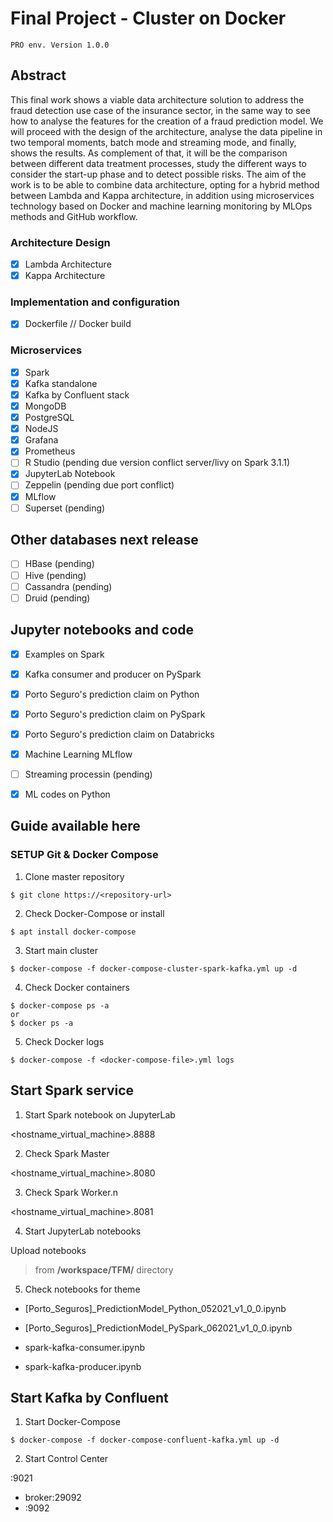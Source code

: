 # Final Project - Cluster on Docker 
```
PRO env. Version 1.0.0

```

## Abstract

This final work shows a viable data architecture solution to address the fraud detection use case of the insurance sector, in the same way to see how to analyse the features for the creation of a fraud prediction model. We will proceed with the design of the architecture, analyse the data pipeline in two temporal moments, batch mode and streaming mode, and finally, shows the results. As complement of that, it will be the comparison between different data treatment processes, study the different ways to consider the start-up phase and to detect possible risks. The aim of the work is to be able to combine data architecture, opting for a hybrid method between Lambda and Kappa architecture, in addition using microservices technology based on Docker and machine learning monitoring by MLOps methods and GitHub workflow.

### Architecture Design

- [X] Lambda Architecture
- [X] Kappa Architecture

### Implementation and configuration

- [X] Dockerfile // Docker build

### Microservices

- [X] Spark
- [X] Kafka standalone
- [X] Kafka by Confluent stack
- [X] MongoDB
- [X] PostgreSQL
- [X] NodeJS
- [X] Grafana
- [X] Prometheus
- [ ] R Studio (pending due version conflict server/livy on Spark 3.1.1)
- [X] JupyterLab Notebook
- [ ] Zeppelin (pending due port conflict)
- [X] MLflow
- [ ] Superset (pending)

## Other databases next release

- [ ] HBase (pending)
- [ ] Hive (pending)
- [ ] Cassandra (pending)
- [ ] Druid (pending)

## Jupyter notebooks and code

- [X] Examples on Spark
- [X] Kafka consumer and producer on PySpark
- [X] Porto Seguro's prediction claim on Python
- [X] Porto Seguro's prediction claim on PySpark
- [X] Porto Seguro's prediction claim on Databricks
- [X] Machine Learning MLflow
- [ ] Streaming processin (pending)
- [X] ML codes on Python


## Guide available here

### SETUP Git & Docker Compose

1. Clone master repository

```{bash}
$ git clone https://<repository-url>
```

2. Check Docker-Compose or install

```{bash}
$ apt install docker-compose
```

3. Start main cluster

```{bash}
$ docker-compose -f docker-compose-cluster-spark-kafka.yml up -d
```

4. Check Docker containers

```{bash}
$ docker-compose ps -a
or
$ docker ps -a
```

5. Check Docker logs

```
$ docker-compose -f <docker-compose-file>.yml logs

```

## Start Spark service

1. Start Spark notebook on JupyterLab

<hostname_virtual_machine>.8888

2. Check Spark Master

<hostname_virtual_machine>.8080

3. Check Spark Worker.n

<hostname_virtual_machine>.8081

4. Start JupyterLab notebooks

Upload notebooks

>  from **/workspace/TFM/** directory

5. Check notebooks for theme

- [Porto_Seguros]_PredictionModel_Python_052021_v1_0_0.ipynb

- [Porto_Seguros]_PredictionModel_PySpark_062021_v1_0_0.ipynb

- spark-kafka-consumer.ipynb

- spark-kafka-producer.ipynb


## Start Kafka by Confluent

1. Start Docker-Compose

```
$ docker-compose -f docker-compose-confluent-kafka.yml up -d
```

2. Start Control Center

<vm-hostname>:9021

- broker:29092
- <vm-hostname>:9092
